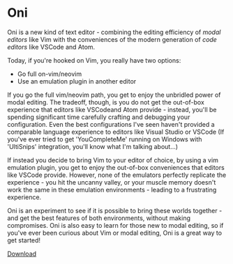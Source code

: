 # Oni

Oni is a new kind of text editor - combining the editing efficiency of _modal editors_ like Vim with the conveniences of the modern generation of _code editors_ like VSCode and Atom.

Today, if you're hooked on Vim, you really have two options:
- Go full on-vim/neovim
- Use an emulation plugin in another editor

If you go the full vim/neovim path, you get to enjoy the unbridled power of modal editing. The tradeoff, though, is you do not get the out-of-box experience that editors like VSCodeand Atom provide - instead, you'll be spending significant time carefully crafting and debugging your configuration. Even the best configurations I've seen haven't provided a comparable language experience to editors like Visual Studio or VSCode (If you've ever tried to get 'YouCompleteMe' running on Windows with 'UltiSnips' integration, you'll know what I'm talking about...)

If instead you decide to bring Vim to your editor of choice, by using a vim emulation plugin, you get to enjoy the out-of-box conveniences that editors like VSCode provide. However, none of the emulators perfectly replicate the experience - you hit the uncanny valley, or your muscle memory doesn't work the same in these emulation environments - leading to a frustrating experience.

Oni is an experiment to see if it is possible to bring these worlds together - and get the best features of both environments, without making compromises. Oni is also easy to learn for those new to modal editing, so if you've ever been curious about Vim or modal editing, Oni is a great way to get started!

[Download](https://github.com/onivim/oni/releases)
